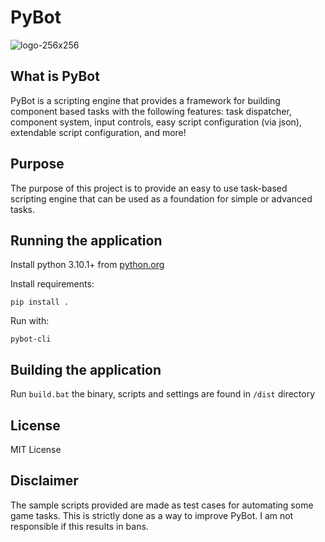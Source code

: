 # PyBot
![logo-256x256](https://user-images.githubusercontent.com/1935706/193485319-93126efe-12ee-4d34-a50f-6aef929bc514.png)

## What is PyBot
PyBot is a scripting engine that provides a framework for building component based tasks with the following features: task dispatcher, component system, input controls, easy script configuration (via json), extendable script configuration, and more!

## Purpose
The purpose of this project is to provide an easy to use task-based scripting engine that can be used as a foundation for simple or advanced tasks.

## Running the application
Install python 3.10.1+ from [python.org](https://www.python.org/)

Install requirements:
```
pip install .
```
Run with:
```
pybot-cli
```

## Building the application
Run `build.bat` the binary, scripts and settings are found in `/dist` directory

## License
MIT License

## Disclaimer
The sample scripts provided are made as test cases for automating some game tasks. This is strictly done as a way to improve PyBot. I am not responsible if this results in bans.
